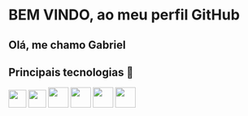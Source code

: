 <!--
**gbmfortinho/gbmfortinho** is a ✨ _special_ ✨ repository because its `README.md` (this file) appears on your GitHub profile.

Here are some ideas to get you started:

- 🔭 I’m currently working on ...
- 🌱 I’m currently learning ...
- 👯 I’m looking to collaborate on ...
- 🤔 I’m looking for help with ...
- 💬 Ask me about ...
- 📫 How to reach me: ...
- 😄 Pronouns: ...
- ⚡ Fun fact: ...
-->

#  BEM VINDO, ao meu perfil GitHub 
## Olá, me chamo Gabriel
## Principais tecnologias 🚀

<div>
<img width="35px" src="https://cdn.jsdelivr.net/gh/devicons/devicon/icons/javascript/javascript-original.svg" />
<img width="35px" src="https://cdn.jsdelivr.net/gh/devicons/devicon/icons/adonisjs/adonisjs-original.svg" />
<img width="40px" src="https://cdn.jsdelivr.net/gh/devicons/devicon/icons/angularjs/angularjs-original.svg" />
<img width="40px" src="https://cdn.jsdelivr.net/gh/devicons/devicon/icons/html5/html5-original-wordmark.svg" />   
<img width="40px" src="https://cdn.jsdelivr.net/gh/devicons/devicon/icons/css3/css3-plain-wordmark.svg" />
<img width="40px" src="https://cdn.jsdelivr.net/gh/devicons/devicon/icons/bootstrap/bootstrap-original.svg" />
</div>
